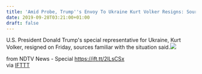 ```yaml
---
title: 'Amid Probe, Trump''s Envoy To Ukraine Kurt Volker Resigns: Sources'
date: 2019-09-28T03:21:00+01:00
draft: false
---
```


U.S. President Donald Trump's special representative for Ukraine, Kurt Volker, resigned on Friday, sources familiar with the situation said.![](http://feeds.feedburner.com/~r/NDTV-LatestNews/~4/cWilAM5E6lE)  
  
from NDTV News - Special https://ift.tt/2lLsCSx  
via [IFTTT](https://ifttt.com/?ref=da&site=blogger)